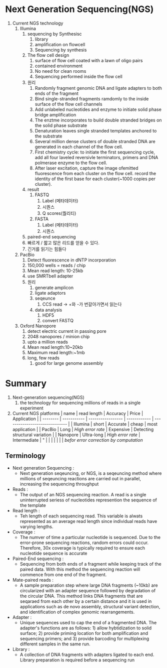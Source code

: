 # Next Generation Sequencing(NGS)
1. Current NGS technology
	1. Illumina
		1. sequencing by Synthesisc
			1. library
			2. amplification on flowcell
			3. Sequencing by synthesis
		2. The flow cell design
			1. surface of flow cell coated with a lawn of oligo pairs
			2. contained environment
			3. No need for clean rooms
			4. Sequencing performed inside the flow cell
		3. 원리
			1. Randomly fragment genomic DNA and ligate adapters to both ends of the fragment
			2. Bind single-stranded fragments ramdomly to the inside surface of the flow cell channels
			3. Add unlabeled nucleotides and enzyme to initiate solid phase bridge amplification
			4. The enztme incorporates to build double stranded bridges on the solid phase substrate
			5. Denaturation leaves single stranded templates anchored to the substrate
			6. Several million dense clusters of double stranded DNA are generated in each channel of the flow cell.
			7. First chemistry cycle: to initiate the first sequencing cycle, add all four laveled reversivle terminators, primers and DNA polmerase enzyme to the flow cell.
			8. After laser excitation, capture the image ofemitted fluorescence from each cluster on the flow cell. record the identity of the first base for each cluster(~1000 copies per cluster).
		4. result
			1. FASTQ
				1. Label (메타데이터)
				2. 시퀀스
				3. Q scores(퀄리티)
			2. FASTA
				1. Label (메타데이터)
				2. 시퀀스
		5. paired-end sequencing
		6. 빠르게 / 짧고 많은 리드를 얻을 수 있다.
		7. 긴거를 읽기는 힘들다
	2. PacBio
		1. Detect fluorescence in dNTP incorporation
		2. 150,000 wells = reads / chip
		3. Mean read length: 10-25kb
		4. use SMRTbell adapter
		5. 원리
			1. generate amplicon
			2. ligate adaptors
			3. seqeunce
				1. CCS read -> +와 -가 번갈아가면서 읽는다
			4. data analysis
				1. HDF5
				2. convert FASTQ
	3. Oxford Nanopore
		1. detect electric current in passing pore
		2. 2048 nanopores / minion chip
		3. upto a million reads
		4. Mean read length:10~20kb
		5. Maximum read length:~1mb
		6. long, few reads
			1. good for large genome assembly
# Summary
1. Next-generation sequencing(NGS)
	1. the technology for sequencing millions of reads in a single experiment
2. Current NGS platforms
| name     | read length | Accuracy          | Price        | Application                    |
| -------- | ----------- | ----------------- | ------------ | ------------------------------ |
| Illumina | short       | Accurate          | cheap        | most application               |
| PacBio   | Long        | *High error rate* | Expensive    | Detecting structural variation |
| Nanopore | Ultra-long  | *High error rate* | Intermediate | "                              |
|          |             |                   |              |                                |
*befor error correction by computation*

## Terminology

-  Next generation Sequencing :
	- Next generation seqeuncing, or NGS, is a seqeuncing method where millions of seqeuncing reactions are carried out in parallel, increasing the sequencing throughput
- Reads :
	- The output of an NGS sequencing reaction. A read is a single uninterrupted seriess of nucleotides represention the sequence of the template
- Read length :
	- Teh length of each sequencing read. This variable is alwats represented as an average read length since individual reads have varying lengths.
- Coverage :
	- The numver of time a particular nucleotide is sequenced. Due to the error-prone sequencing reactions, random errors could occur. Therefore, 30x coverage is typically required to ensure each nucleotide sequence is accurate
- Paired-End sequencing :
	- Sequencing from both ends of a fragment while keeping track of the paired data. With this method the sequencing reaction will commence from one end of the fragment.
- Mate-paired reads :
	- A sample preparation step where large DNA fragments (~10kb) are circularized with an adapter sequence followed by degradation of the circular DNA. This method links DNA fragments that are seqaraed from each other by a certain distance and it is used in applications such as de novo assembly, structural variant detection, and identification of complex genomic rearrangements.
- Adapter : 
	- Unique sequences used to cap the end of a fragmented DNA. The adapter's functions are as follows: 1) allow hybtidization to solid surface; 2) provide priming location for both amplification and sequencing primers; and 3) provide barcoding for multiplexing different samples in the same run.
- Library :
	- A collection of DNA fragments with adapters ligated to each end. Library preparation is required before a sequencing run